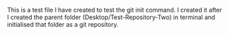 This is a test file I have created to test the git init command. I created it after I created the parent folder (Desktop/Test-Repository-Two) in terminal and initialised that folder as a git repository.